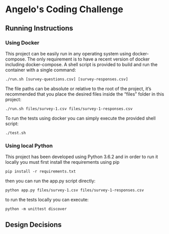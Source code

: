 # Angelo's Coding Challenge

## Running Instructions

### Using Docker

This project can be easily run in any operating system using docker-compose.
The only requirement is to have a recent version of docker including docker-compose.
A shell script is provided to build and run the container with a single command:

```
./run.sh [survey-questions.csv] [survey-responses.csv]
```

The file paths can be absolute or relative to the root of the project,
it’s recommended that you place the desired files inside the “files” folder in this project:

```
./run.sh files/survey-1.csv files/survey-1-responses.csv
```

To run the tests using docker you can simply execute the provided shell script:

```
./test.sh
```

### Using local Python

This project has been developed using Python 3.6.2 and
in order to run it locally you must first install the requirements using pip

```
pip install -r requirements.txt
```

then you can run the app.py script directly:

```
python app.py files/survey-1.csv files/survey-1-responses.csv
```

to run the tests locally you can execute:

```
python -m unittest discover
```

## Design Decisions
